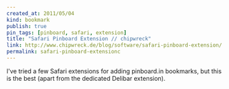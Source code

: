 ```yaml
---
created_at: 2011/05/04
kind: bookmark
publish: true
pin_tags: [pinboard, safari, extension]
title: "Safari Pinboard Extension // chipwreck"
link: http://www.chipwreck.de/blog/software/safari-pinboard-extension/
permalink: safari-pinboard-extensionc
---
```


I've tried a few Safari extensions for adding pinboard.in bookmarks, but this is the best (apart from the dedicated Delibar extension).
